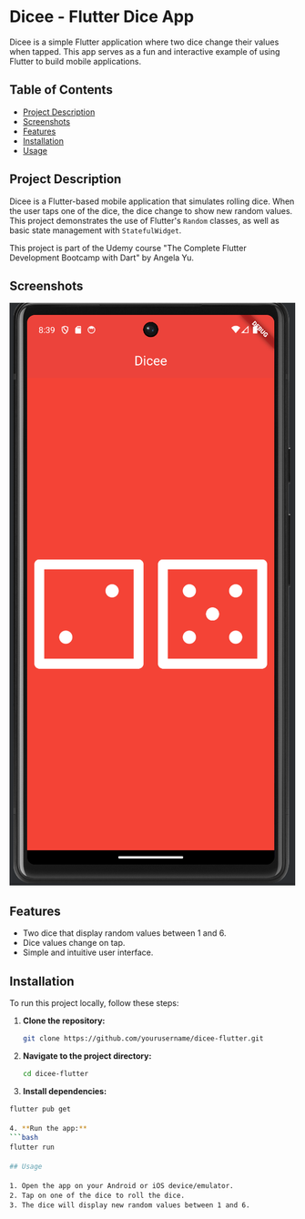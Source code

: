 # Dicee - Flutter Dice App

Dicee is a simple Flutter application where two dice change their values when tapped. This app serves as a fun and interactive example of using Flutter to build mobile applications.

## Table of Contents

- [Project Description](#project-description)
- [Screenshots](#screenshots)
- [Features](#features)
- [Installation](#installation)
- [Usage](#usage)

## Project Description

Dicee is a Flutter-based mobile application that simulates rolling dice. When the user taps one of the dice, the dice change to show new random values. This project demonstrates the use of Flutter's `Random` classes, as well as basic state management with `StatefulWidget`.

This project is part of the Udemy course "The Complete Flutter Development Bootcamp with Dart" by Angela Yu.

## Screenshots

![Dicee Screenshot](screenshots/Dicee.png)

## Features

- Two dice that display random values between 1 and 6.
- Dice values change on tap.
- Simple and intuitive user interface.

## Installation

To run this project locally, follow these steps:

1. **Clone the repository:**

   ```bash
   git clone https://github.com/yourusername/dicee-flutter.git
   
2. **Navigate to the project directory:**

   ```bash
   cd dicee-flutter
   
3.  **Install dependencies:**

   ```bash
   flutter pub get

4. **Run the app:**
   ```bash
   flutter run

## Usage

1. Open the app on your Android or iOS device/emulator.
2. Tap on one of the dice to roll the dice.
3. The dice will display new random values between 1 and 6.



